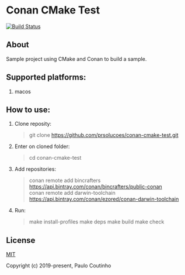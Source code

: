 # Conan CMake Test

[![Build Status](https://travis-ci.com/prsolucoes/conan-cmake-test.svg?branch=master)](https://travis-ci.com/prsolucoes/conan-cmake-test)

## About

Sample project using CMake and Conan to build a sample.

## Supported platforms:

1. macos

## How to use:

1. Clone reposity:  
    > git clone https://github.com/prsolucoes/conan-cmake-test.git

2. Enter on cloned folder:  
    > cd conan-cmake-test

3. Add repositories:  
    > conan remote add bincrafters https://api.bintray.com/conan/bincrafters/public-conan  
    > conan remote add darwin-toolchain https://api.bintray.com/conan/ezored/conan-darwin-toolchain  

4. Run:  
    > make install-profiles
    > make deps
    > make build
    > make check    

## License

[MIT](http://opensource.org/licenses/MIT)

Copyright (c) 2019-present, Paulo Coutinho
